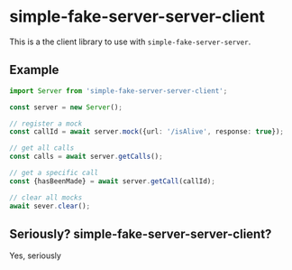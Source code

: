 # simple-fake-server-server-client
This is a the client library to use with `simple-fake-server-server`.

## Example
```typescript
import Server from 'simple-fake-server-server-client';

const server = new Server();

// register a mock
const callId = await server.mock({url: '/isAlive', response: true});

// get all calls
const calls = await server.getCalls();

// get a specific call
const {hasBeenMade} = await server.getCall(callId);

// clear all mocks
await sever.clear();
```

## Seriously? simple-fake-server-server-client?
Yes, seriously